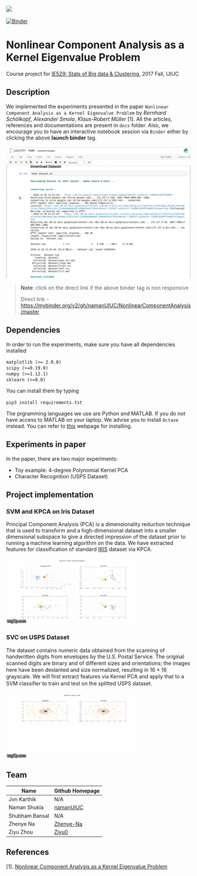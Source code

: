 

![](https://courses.engr.illinois.edu/ge494/images/ISE_header_webpage_780px.jpg)

[![Binder](https://mybinder.org/badge_logo.svg)](https://mybinder.org/v2/gh/namanUIUC/NonlinearComponentAnalysis/master)



# Nonlinear Component Analysis as a Kernel Eigenvalue Problem

Course project for [IE529: Stats of Big data & Clustering](https://ise.illinois.edu/courses/profile/IE529-120168), 2017 Fall, UIUC



## Description

We implemented the experiments presented in the paper `Nonlinear Component Analysis as a Kernel Eigenvalue Problem` by *Bernhard Schölkopf*, *Alexander Smola*, *Klaus-Robert Müller* [1]. All the articles, references and documentations are present in `docs` folder. Also, we encourage you to have an interactive notebook session via `Binder` either by clicking the above **launch binder** tag.

![](utils/interactive_tutorial.gif)



> **Note**: click on the direct link if the above binder tag is non responsive 
>
> Direct link - https://mybinder.org/v2/gh/namanUIUC/NonlinearComponentAnalysis/master



## Dependencies

In order to run the experiments, make sure you have all dependencies installed
```
matplotlib (>= 2.0.0)
scipy (>=0.19.0)
numpy (>=1.12.1)
sklearn (>=0.0)
```

You can install them by typing

`pip3 install requirements.txt`

The prgramming languages we use are Python and MATLAB. If you do not have access to MATLAB on your laptop. We advise you to install `Octave` instead. You can refer to [this](https://www.gnu.org/software/octave/download.html) webpage for installing.



## Experiments in paper

In the paper, there are two major experiments:
- Toy example: 4-degree Polynomial Kernel PCA
- Character Recognition (USPS Dataset)



## Project implementation

### SVM and KPCA on Iris Dataset
Principal Component Analysis (PCA) is a dimensionality reduction technique that is used to transform and a high-dimensional dataset into a smaller dimensional subspace to give a directed impression of the dataset prior to running a machine learning algorithm on the data. We have extracted features for classification of standard [IRIS](https://en.wikipedia.org/wiki/Iris_flower_data_set) dataset via KPCA.  

![](utils/irisdata.gif)

### SVC on USPS Dataset

The dataset contains numeric data obtained from the scanning of handwritten digits from envelopes by the U.S. Postal Service. The original scanned digits are binary and of diﬀerent sizes and orientations; the images here have been deslanted and size normalized, resulting in 16 × 16 grayscale. We will ﬁrst extract features via Kernel PCA and apply that to a SVM classiﬁer to train and test on the splitted USPS dataset.

![](utils/toydata.gif)

## Team 

| Name           | Github Homepage                           |
| -------------- | ----------------------------------------- |
| Jvn Karthik    | N/A                                       |
| Naman Shukla   | [namanUIUC](https://github.com/namanUIUC) |
| Shubham Bansal | N/A                                       |
| Zhenye Na      | [Zhenye-Na](https://github.com/Zhenye-Na) |
| Ziyu Zhou      | [Ziyu0](https://github.com/Ziyu0)         |

## References

[1]. [Nonlinear Component Analysis as a Kernel Eigenvalue Problem](http://www.face-rec.org/algorithms/Kernel/kernelPCA_scholkopf.pdf)
